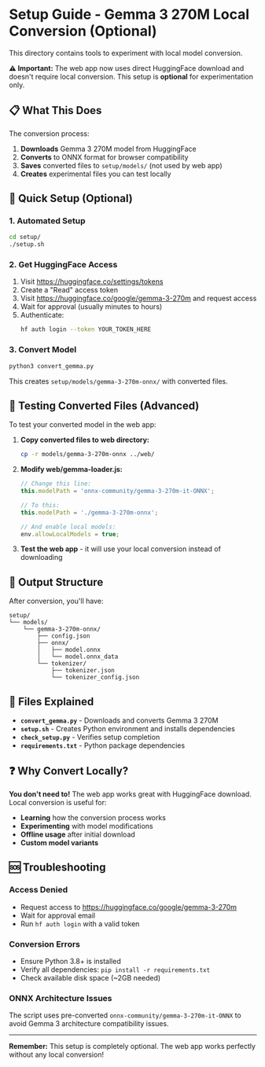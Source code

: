 # Setup Guide - Gemma 3 270M Local Conversion (Optional)

This directory contains tools to experiment with local model conversion. 

**⚠️ Important:** The web app now uses direct HuggingFace download and doesn't require local conversion. This setup is **optional** for experimentation only.

## 📋 What This Does

The conversion process:
1. **Downloads** Gemma 3 270M model from HuggingFace
2. **Converts** to ONNX format for browser compatibility
3. **Saves** converted files to `setup/models/` (not used by web app)
4. **Creates** experimental files you can test locally

## 🚀 Quick Setup (Optional)

### 1. Automated Setup
```bash
cd setup/
./setup.sh
```

### 2. Get HuggingFace Access
1. Visit https://huggingface.co/settings/tokens
2. Create a "Read" access token
3. Visit https://huggingface.co/google/gemma-3-270m and request access
4. Wait for approval (usually minutes to hours)
5. Authenticate:
   ```bash
   hf auth login --token YOUR_TOKEN_HERE
   ```

### 3. Convert Model
```bash
python3 convert_gemma.py
```

This creates `setup/models/gemma-3-270m-onnx/` with converted files.

## 🧪 Testing Converted Files (Advanced)

To test your converted model in the web app:

1. **Copy converted files to web directory:**
   ```bash
   cp -r models/gemma-3-270m-onnx ../web/
   ```

2. **Modify web/gemma-loader.js:**
   ```javascript
   // Change this line:
   this.modelPath = 'onnx-community/gemma-3-270m-it-ONNX';
   
   // To this:
   this.modelPath = './gemma-3-270m-onnx';
   
   // And enable local models:
   env.allowLocalModels = true;
   ```

3. **Test the web app** - it will use your local conversion instead of downloading

## 📁 Output Structure

After conversion, you'll have:
```
setup/
└── models/
    └── gemma-3-270m-onnx/
        ├── config.json
        ├── onnx/
        │   ├── model.onnx
        │   └── model.onnx_data
        └── tokenizer/
            ├── tokenizer.json
            └── tokenizer_config.json
```

## 🔧 Files Explained

- **`convert_gemma.py`** - Downloads and converts Gemma 3 270M
- **`setup.sh`** - Creates Python environment and installs dependencies  
- **`check_setup.py`** - Verifies setup completion
- **`requirements.txt`** - Python package dependencies

## ❓ Why Convert Locally?

**You don't need to!** The web app works great with HuggingFace download. Local conversion is useful for:
- **Learning** how the conversion process works
- **Experimenting** with model modifications
- **Offline usage** after initial download
- **Custom model variants**

## 🆘 Troubleshooting

### Access Denied
- Request access to https://huggingface.co/google/gemma-3-270m
- Wait for approval email
- Run `hf auth login` with a valid token

### Conversion Errors
- Ensure Python 3.8+ is installed
- Verify all dependencies: `pip install -r requirements.txt`
- Check available disk space (~2GB needed)

### ONNX Architecture Issues
The script uses pre-converted `onnx-community/gemma-3-270m-it-ONNX` to avoid Gemma 3 architecture compatibility issues.

---

**Remember:** This setup is completely optional. The web app works perfectly without any local conversion!
